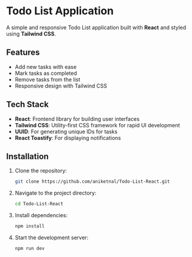 # Todo List Application

A simple and responsive Todo List application built with **React** and styled using **Tailwind CSS**.

## Features

- Add new tasks with ease
- Mark tasks as completed
- Remove tasks from the list
- Responsive design with Tailwind CSS

## Tech Stack

- **React**: Frontend library for building user interfaces
- **Tailwind CSS**: Utility-first CSS framework for rapid UI development
- **UUID**: For generating unique IDs for tasks
- **React Toastify**: For displaying notifications

## Installation

1. Clone the repository:
   ```bash
   git clone https://github.com/aniketnal/Todo-List-React.git
   
2. Navigate to the project directory:
    ```bash
    cd Todo-List-React

3. Install dependencies:
    ```bash
    npm install

4. Start the development server:
    ```bash
    npm run dev